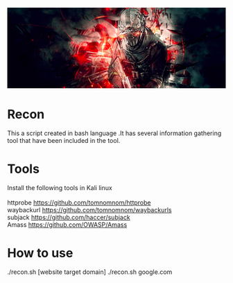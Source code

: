 ![](https://github.com/securityinmind365/Recon/blob/master/recon.png)

# Recon
This a script created in bash language .It has several information gathering tool that have been included in the tool.

# Tools 
Install the following tools in Kali linux <br><br>
httprobe https://github.com/tomnomnom/httprobe <br>
waybackurl https://github.com/tomnomnom/waybackurls <br>
subjack https://github.com/haccer/subjack <br>
Amass https://github.com/OWASP/Amass <br>

# How to use
./recon.sh [website target domain] 
./recon.sh google.com

